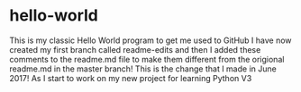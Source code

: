 # hello-world
This is my classic Hello World program to get me used to GitHub
I have now created my first branch called readme-edits and then I added these 
comments to the readme.md file to make them different from the origional
readme.md in the master branch!
This is the change that I made in June 2017! As I start to work on my new project for learning Python V3
